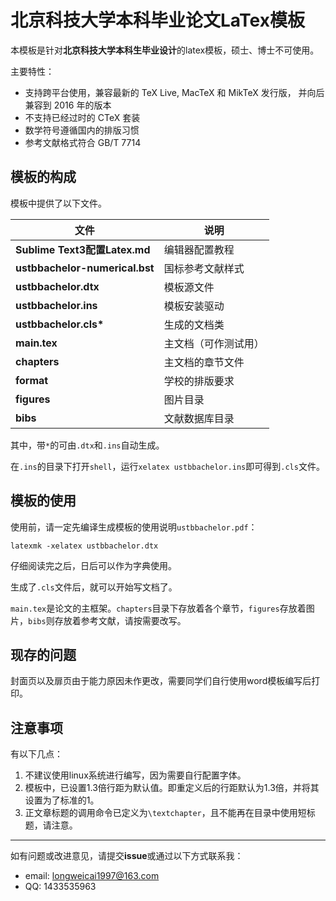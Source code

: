# 北京科技大学本科毕业论文LaTex模板
本模板是针对**北京科技大学本科生毕业设计**的latex模板，硕士、博士不可使用。

主要特性：
- 支持跨平台使用，兼容最新的 TeX Live, MacTeX 和 MikTeX 发行版，
  并向后兼容到 2016 年的版本
- 不支持已经过时的 CTeX 套装
- 数学符号遵循国内的排版习惯
- 参考文献格式符合 GB/T 7714

## 模板的构成
模板中提供了以下文件。

| 文件 | 说明 |
|----|----|
| **Sublime Text3配置Latex.md** | 编辑器配置教程 |
| **ustbbachelor-numerical.bst**   | 国标参考文献样式 |
| **ustbbachelor.dtx**   | 模板源文件 |
| **ustbbachelor.ins**   | 模板安装驱动 | 
| **ustbbachelor.cls\***   | 生成的文档类 |
| **main.tex** | 主文档（可作测试用） |
| **chapters** | 主文档的章节文件 |
| **format** | 学校的排版要求 |
| **figures** | 图片目录 |
| **bibs** | 文献数据库目录 |

其中，带`*`的可由`.dtx`和`.ins`自动生成。

在`.ins`的目录下打开`shell`，运行`xelatex ustbbachelor.ins`即可得到`.cls`文件。

## 模板的使用
使用前，请一定先编译生成模板的使用说明`ustbbachelor.pdf`：
```
latexmk -xelatex ustbbachelor.dtx
```
仔细阅读完之后，日后可以作为字典使用。

生成了`.cls`文件后，就可以开始写文档了。

`main.tex`是论文的主框架。`chapters`目录下存放着各个章节，`figures`存放着图片，`bibs`则存放着参考文献，请按需要改写。

## 现存的问题
封面页以及扉页由于能力原因未作更改，需要同学们自行使用word模板编写后打印。

## 注意事项
有以下几点：
1. 不建议使用linux系统进行编写，因为需要自行配置字体。
2. 模板中，已设置1.3倍行距为默认值。即重定义后的行距默认为1.3倍，并将其设置为了标准的1。
3. 正文章标题的调用命令已定义为`\textchapter`，且不能再在目录中使用短标题，请注意。

---
如有问题或改进意见，请提交**issue**或通过以下方式联系我：

* email: longweicai1997@163.com
* QQ:    1433535963